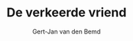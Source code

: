 ---
title: "De verkeerde vriend"
author: "Gert-Jan van den Bemd"
isbn: ""
isbn13: "9789022334966"
rating: "4"
publisher: "Uitgeverij Angèle"
pages: "320"
publishYear: "2018"
read: "2018"
goodreads_id: "39034446"
language: "nl"
---
